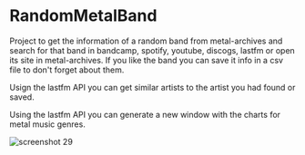 # RandomMetalBand

Project to get the information of a random band from metal-archives and search for that band in bandcamp, spotify, youtube, discogs, lastfm or open its site in metal-archives. If you like the band you can save it info in a csv file to don't forget about them.

Usign the lastfm API you can get similar artists to the artist you had found or saved.

Using the lastfm API you can generate a new window with the charts for metal music genres.


![screenshot 29](https://user-images.githubusercontent.com/42107571/230783709-60628bd3-dd63-47a3-9d0e-8b62f3448e88.jpg)
